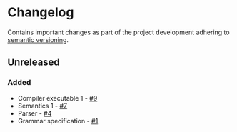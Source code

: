# Changelog

Contains important changes as part of the project development adhering to [semantic versioning](https://semver.org/spec/v2.0.0.html).

## Unreleased

### Added 
- Compiler executable 1 - [#9](https://github.com/SkymanOne/folidity/pull/9)
- Semantics 1 - [#7](https://github.com/SkymanOne/folidity/pull/7)
- Parser - [#4](https://github.com/SkymanOne/folidity/pull/4)
- Grammar specification - [#1](https://github.com/SkymanOne/folidity/pull/1)